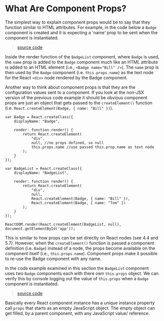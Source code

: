 # What Are Component Props?

The simplest way to explain component props would be to say that they function similar to HTML attributes. For example, in the code below a `Badge` component is created and it is expecting a 'name' prop to be sent when the component is instantiated.

> [source code](https://jsfiddle.net/codylindley/xcL8pff7/1/#tabs=js,result,html,resources)

Inside the render function of the `BadgeList` component, where `Badge` is used, the `name` prop is added to the `Badge` component much like an HTML attribute is added to an HTML element (i.e., `<Badge name="Bill" />`). The `name` prop is then used by the `Badge` component (i.e. `this.props.name`) as the text node for the React `<div>` node rendered by the Badge component.

Another way to think about component props is that they are the configuration values sent to a component. If you look at the non-JSX version of the previous code example it should be obvious component props are just an object that gets passed to the `createElement()` function (i.e. `React.createElement(Badge, { name: "Bill" })`).

```
var Badge = React.createClass({
	displayName: "Badge",

	render: function render() {
		return React.createElement(
			"div",
			null, //no props defined, so null
			this.props.name //use passed this.prop.name as text node
		);
	}
});

var BadgeList = React.createClass({
	displayName: "BadgeList",

	render: function render() {
		return React.createElement(
			"div",
			null,
			React.createElement(Badge, { name: "Bill" }),
			React.createElement(Badge, { name: "Tom" })
		);
	}
});

ReactDOM.render(React.createElement(BadgeList, null), document.getElementById('app'));
```

This is similar to how props can be set directly on React nodes (see 4.4 and 5.7). However, when the `createElement()` function is passed a component definition (i.e. `Badge`) instead of a node, the props become available on the component itself (i.e., `this.props.name`). Component props make it possible to re-use the Badge component with any name.

In the code example examined in this section the `BadgeList` component uses two `Badge` components each with there own `this.props` object. We can verify this by console logging out the value of `this.props` when a `Badge` component is instantiated.

> [source code](https://jsfiddle.net/codylindley/Lv1zaudj/2/#tabs=js,result,html,resources)

Basically every React component instance has a unique instance property call `props` that starts as an empty JavaScript object. The empty object can get filled, by a parent component, with any JavaScript value/ reference.

